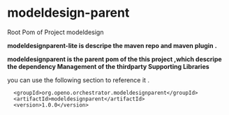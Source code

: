 modeldesign-parent
============

Root Pom of Project modeldesign

**modeldesignparent-lite is descripe the maven repo and maven plugin .**

**modeldesignparent is the parent pom of the this project ,which descripe the dependency Management of the thirdparty Supporting Libraries**

you can use the following section to reference it .

~~~
  <groupId>org.openo.orchestrator.modeldesignparent</groupId>
  <artifactId>modeldesignparent</artifactId>
  <version>1.0.0</version>
~~~


